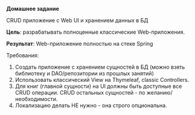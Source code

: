 **Домашнее задание**

CRUD приложение с Web UI и хранением данных в БД

**Цель**:      разрабатывать полноценные классические Web-приложения.

**Результат**: Web-приложение полностью на стеке Spring

Требования:
1. Создать приложение с хранением сущностей в БД (можно взять библиотеку и DAO/репозитории из прошлых занятий)
2. Использовать классический View на Thymeleaf, classic Controllers.
3. Для книг (главной сущности) на UI должны быть доступные все CRUD операции. CRUD остальных сущностей - по желанию/необходимости.
4. Локализацию делать НЕ нужно - она строго опциональна.